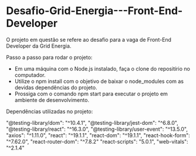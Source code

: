 # Desafio-Grid-Energia---Front-End-Developer
O projeto em questão se refere ao desafio para a vaga de Front-End Developer da Grid Energia.

Passo a passo para rodar o projeto:

- Em uma máquina com o Node.js instalado, faça o clone do repositírio no computador.
- Utilize o npm install com o objetivo de baixar o node_modules com as devidas dependências do projeto. 
- Prossiga com o comando npm start para executar o projeto em ambiente de desenvolvimento.

Dependências utilizadas no projeto:

  "@testing-library/dom": "^10.4.1",
  "@testing-library/jest-dom": "^6.8.0",
  "@testing-library/react": "^16.3.0",
  "@testing-library/user-event": "^13.5.0",
  "axios": "^1.11.0",
  "react": "^19.1.1",
  "react-dom": "^19.1.1",
  "react-hook-form": "^7.62.0",
  "react-router-dom": "^7.8.2"
  "react-scripts": "5.0.1",
  "web-vitals": "^2.1.4"
  
